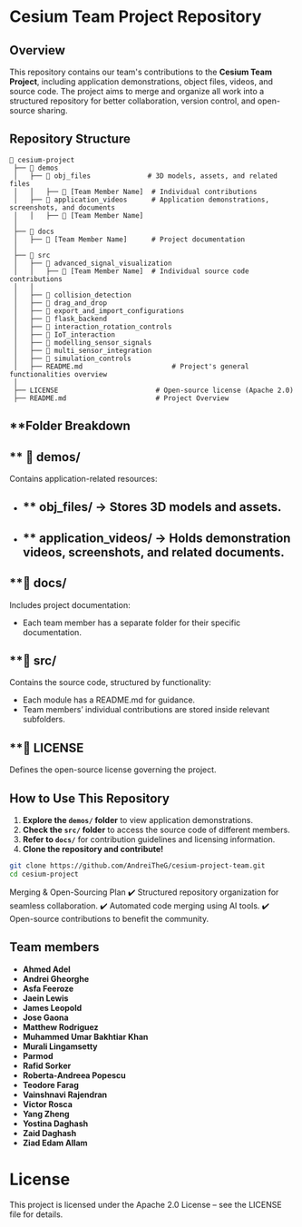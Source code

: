 # **Cesium Team Project Repository**  

## **Overview**  
This repository contains our team's contributions to the **Cesium Team Project**, including application demonstrations, object files, videos, and source code. The project aims to merge and organize all work into a structured repository for better collaboration, version control, and open-source sharing.  

## **Repository Structure**  

```
📂 cesium-project  
 ├── 📂 demos  
 │   ├── 📂 obj_files              # 3D models, assets, and related files  
 │   │   ├── 📂 [Team Member Name]  # Individual contributions  
 │   ├── 📂 application_videos      # Application demonstrations, screenshots, and documents  
 │   │   ├── 📂 [Team Member Name]  
 │  
 ├── 📂 docs  
 │   ├── 📂 [Team Member Name]      # Project documentation  
 │  
 ├── 📂 src  
 │   ├── 📂 advanced_signal_visualization  
 │   │   ├── 📂 [Team Member Name]  # Individual source code contributions  
 │   │  
 │   ├── 📂 collision_detection  
 │   ├── 📂 drag_and_drop  
 │   ├── 📂 export_and_import_configurations  
 │   ├── 📂 flask_backend  
 │   ├── 📂 interaction_rotation_controls  
 │   ├── 📂 IoT_interaction  
 │   ├── 📂 modelling_sensor_signals  
 │   ├── 📂 multi_sensor_integration  
 │   ├── 📂 simulation_controls  
 │   ├── README.md                      # Project's general functionalities overview
 │  
 ├── LICENSE                        # Open-source license (Apache 2.0)  
 ├── README.md                      # Project Overview  
 ```

## **Folder Breakdown
##  ** 📂 demos/
Contains application-related resources:
- ## ** obj_files/ → Stores 3D models and assets.
- ## ** application_videos/ → Holds demonstration videos, screenshots, and related documents.

## **📂 docs/
Includes project documentation:
- Each team member has a separate folder for their specific documentation.

## **📂 src/
Contains the source code, structured by functionality:
- Each module has a README.md for guidance.
- Team members’ individual contributions are stored inside relevant subfolders.

## **📜 LICENSE
Defines the open-source license governing the project.

## **How to Use This Repository**  
1. **Explore the `demos/` folder** to view application demonstrations.  
2. **Check the `src/` folder** to access the source code of different members.  
3. **Refer to `docs/`** for contribution guidelines and licensing information.  
4. **Clone the repository and contribute!**  

```bash
git clone https://github.com/AndreiTheG/cesium-project-team.git
cd cesium-project
```

Merging & Open-Sourcing Plan
✔️ Structured repository organization for seamless collaboration.
✔️ Automated code merging using AI tools.
✔️ Open-source contributions to benefit the community.


## **Team members**  
- **Ahmed Adel**  
- **Andrei Gheorghe**  
- **Asfa Feeroze**  
- **Jaein Lewis**
- **James Leopold**
- **Jose Gaona**
- **Matthew Rodriguez**
- **Muhammed Umar Bakhtiar Khan**          
- **Murali Lingamsetty**
- **Parmod**
- **Rafid Sorker**
- **Roberta-Andreea Popescu**
- **Teodore Farag**
- **Vainshnavi Rajendran**
- **Victor Rosca**
- **Yang Zheng** 
- **Yostina Daghash**
- **Zaid Daghash**     
- **Ziad Edam Allam**      

# **License**
This project is licensed under the Apache 2.0 License – see the LICENSE file for details.
